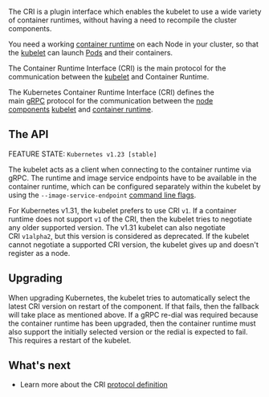 The CRI is a plugin interface which enables the kubelet to use a wide variety of container runtimes, without having a need to recompile the cluster components.

You need a working [container runtime](https://kubernetes.io/docs/setup/production-environment/container-runtimes) on each Node in your cluster, so that the [kubelet](https://kubernetes.io/docs/reference/generated/kubelet) can launch [Pods](https://kubernetes.io/docs/concepts/workloads/pods/) and their containers.

The Container Runtime Interface (CRI) is the main protocol for the communication between the [kubelet](https://kubernetes.io/docs/reference/generated/kubelet) and Container Runtime.

The Kubernetes Container Runtime Interface (CRI) defines the main [gRPC](https://grpc.io/) protocol for the communication between the [node components](https://kubernetes.io/docs/concepts/architecture/#node-components) [kubelet](https://kubernetes.io/docs/reference/generated/kubelet) and [container runtime](https://kubernetes.io/docs/setup/production-environment/container-runtimes).

## The API[](https://kubernetes.io/docs/concepts/architecture/cri/#api)

FEATURE STATE: `Kubernetes v1.23 [stable]`

The kubelet acts as a client when connecting to the container runtime via gRPC. The runtime and image service endpoints have to be available in the container runtime, which can be configured separately within the kubelet by using the `--image-service-endpoint` [command line flags](https://kubernetes.io/docs/reference/command-line-tools-reference/kubelet/).

For Kubernetes v1.31, the kubelet prefers to use CRI `v1`. If a container runtime does not support `v1` of the CRI, then the kubelet tries to negotiate any older supported version. The v1.31 kubelet can also negotiate CRI `v1alpha2`, but this version is considered as deprecated. If the kubelet cannot negotiate a supported CRI version, the kubelet gives up and doesn't register as a node.

## Upgrading[](https://kubernetes.io/docs/concepts/architecture/cri/#upgrading)

When upgrading Kubernetes, the kubelet tries to automatically select the latest CRI version on restart of the component. If that fails, then the fallback will take place as mentioned above. If a gRPC re-dial was required because the container runtime has been upgraded, then the container runtime must also support the initially selected version or the redial is expected to fail. This requires a restart of the kubelet.

## What's next [](https://kubernetes.io/docs/concepts/architecture/cri/#what-s-next)

- Learn more about the CRI [protocol definition](https://github.com/kubernetes/cri-api/blob/c75ef5b/pkg/apis/runtime/v1/api.proto)